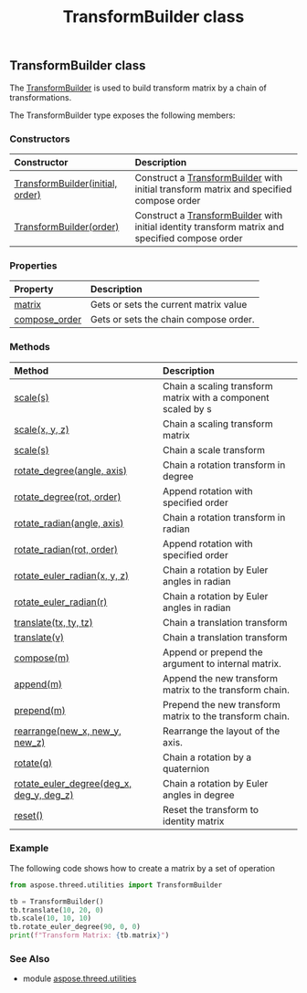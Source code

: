 ﻿---
title: TransformBuilder class
second_title: Aspose.3D for Python via .NET API References
description: 
type: docs
weight: 180
url: /python-net/aspose.threed.utilities/transformbuilder/
is_root: false
---

## TransformBuilder class

The [TransformBuilder](/3d/python-net/aspose.threed.utilities/transformbuilder) is used to build transform matrix by a chain of transformations.



The TransformBuilder type exposes the following members:

### Constructors
| Constructor | Description |
| :- | :- |
| [TransformBuilder(initial, order)](/3d/python-net/aspose.threed.utilities/transformbuilder/__init__/#Matrix4-ComposeOrder) | Construct a [TransformBuilder](/3d/python-net/aspose.threed.utilities/transformbuilder) with initial transform matrix and specified compose order |
| [TransformBuilder(order)](/3d/python-net/aspose.threed.utilities/transformbuilder/__init__/#ComposeOrder) | Construct a [TransformBuilder](/3d/python-net/aspose.threed.utilities/transformbuilder) with initial identity transform matrix and specified compose order |


### Properties
| Property | Description |
| :- | :- |
| [matrix](/3d/python-net/aspose.threed.utilities/transformbuilder/matrix) | Gets or sets the current matrix value |
| [compose_order](/3d/python-net/aspose.threed.utilities/transformbuilder/compose_order) | Gets or sets the chain compose order. |


### Methods
| Method | Description |
| :- | :- |
| [scale(s)](/3d/python-net/aspose.threed.utilities/transformbuilder/scale/#float) | Chain a scaling transform matrix with a component scaled by s |
| [scale(x, y, z)](/3d/python-net/aspose.threed.utilities/transformbuilder/scale/#float-float-float) | Chain a scaling transform matrix |
| [scale(s)](/3d/python-net/aspose.threed.utilities/transformbuilder/scale/#Vector3) | Chain a scale transform |
| [rotate_degree(angle, axis)](/3d/python-net/aspose.threed.utilities/transformbuilder/rotate_degree/#float-Vector3) | Chain a rotation transform in degree |
| [rotate_degree(rot, order)](/3d/python-net/aspose.threed.utilities/transformbuilder/rotate_degree/#Vector3-RotationOrder) | Append rotation with specified order |
| [rotate_radian(angle, axis)](/3d/python-net/aspose.threed.utilities/transformbuilder/rotate_radian/#float-Vector3) | Chain a rotation transform in radian |
| [rotate_radian(rot, order)](/3d/python-net/aspose.threed.utilities/transformbuilder/rotate_radian/#Vector3-RotationOrder) | Append rotation with specified order |
| [rotate_euler_radian(x, y, z)](/3d/python-net/aspose.threed.utilities/transformbuilder/rotate_euler_radian/#float-float-float) | Chain a rotation by Euler angles in radian |
| [rotate_euler_radian(r)](/3d/python-net/aspose.threed.utilities/transformbuilder/rotate_euler_radian/#Vector3) | Chain a rotation by Euler angles in radian |
| [translate(tx, ty, tz)](/3d/python-net/aspose.threed.utilities/transformbuilder/translate/#float-float-float) | Chain a translation transform |
| [translate(v)](/3d/python-net/aspose.threed.utilities/transformbuilder/translate/#Vector3) | Chain a translation transform |
| [compose(m)](/3d/python-net/aspose.threed.utilities/transformbuilder/compose/#Matrix4) | Append or prepend the argument to internal matrix. |
| [append(m)](/3d/python-net/aspose.threed.utilities/transformbuilder/append/#Matrix4) | Append the new transform matrix to the transform chain. |
| [prepend(m)](/3d/python-net/aspose.threed.utilities/transformbuilder/prepend/#Matrix4) | Prepend the new transform matrix to the transform chain. |
| [rearrange(new_x, new_y, new_z)](/3d/python-net/aspose.threed.utilities/transformbuilder/rearrange/#Axis-Axis-Axis) | Rearrange the layout of the axis. |
| [rotate(q)](/3d/python-net/aspose.threed.utilities/transformbuilder/rotate/#Quaternion) | Chain a rotation by a quaternion |
| [rotate_euler_degree(deg_x, deg_y, deg_z)](/3d/python-net/aspose.threed.utilities/transformbuilder/rotate_euler_degree/#float-float-float) | Chain a rotation by Euler angles in degree |
| [reset()](/3d/python-net/aspose.threed.utilities/transformbuilder/reset/#) | Reset the transform to identity matrix |



### Example 


The following code shows how to create a matrix by a set of operation

```python
from aspose.threed.utilities import TransformBuilder

tb = TransformBuilder()
tb.translate(10, 20, 0)
tb.scale(10, 10, 10)
tb.rotate_euler_degree(90, 0, 0)
print(f"Transform Matrix: {tb.matrix}")

```
### See Also

* module [aspose.threed.utilities](../)
